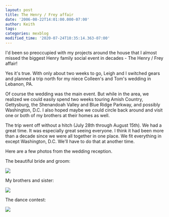 ```yaml
---
layout: post
title: The Henry / Frey affair
date: '2006-08-22T14:01:00.000-07:00'
author: Keith
tags:
categories: mexblog
modified_time: '2020-07-24T10:35:14.363-07:00'
---
```

I'd been so preoccupied with my projects around the house that I almost
missed the biggest Henry family social event in decades - The Henry /
Frey affair!

Yes it's true. With only about two weeks to go, Leigh and I switched
gears and planned a trip north for my niece Colleen's and Tom's wedding
in Lebanon, PA.

Of course the wedding was the main event. But while in the area, we
realized we could easily spend two weeks touring Amish Country,
Gettysburg, the Shenandoah Valley and Blue Ridge Parkway, and possibly
Washington, D.C. I also hoped maybe we could circle back around and
visit one or both of my brothers at their homes as well.

The trip went off without a hitch (July 28th through August 15th). We
had a great time. It was especially great seeing everyone. I think it
had been more than a decade since we were all together in one place. We
fit everything in except Washington, D.C. We'll have to do that at
another time.

Here are a few photos from the wedding reception.

The beautiful bride and groom:

[![]({{site.baseurl}}/assets/images/IMG_3086.jpg)]({{site.baseurl}}/assets/images/IMG_3086.jpg)

My brothers and sister:

[![]({{site.baseurl}}/assets/images/IMG_3110.jpg)]({{site.baseurl}}/assets/images/IMG_3110.jpg)

The dance contest:

[![]({{site.baseurl}}/assets/images/IMG_3102.jpg)]({{site.baseurl}}/assets/images/IMG_3102.jpg)
